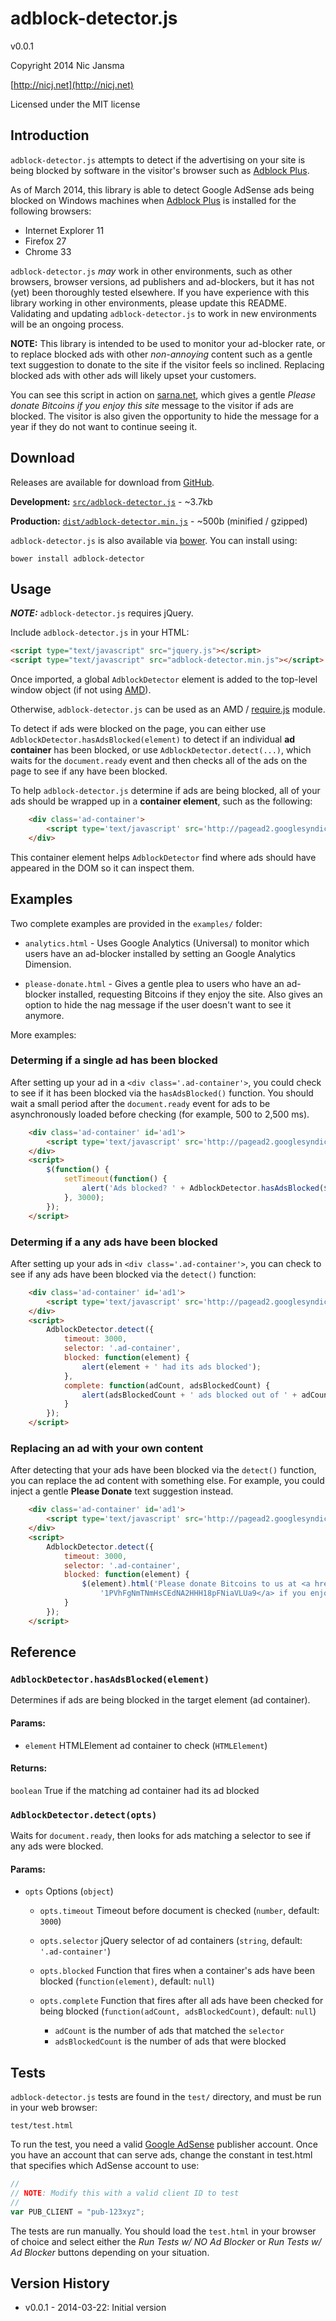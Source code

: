 # adblock-detector.js

v0.0.1

Copyright 2014 Nic Jansma

[http://nicj.net](http://nicj.net)

Licensed under the MIT license

## Introduction

`adblock-detector.js` attempts to detect if the advertising on your site is being blocked by software in the visitor's
browser such as [Adblock Plus](https://adblockplus.org/).

As of March 2014, this library is able to detect Google AdSense ads being blocked on Windows machines when
[Adblock Plus](https://adblockplus.org/) is installed for the following browsers:

* Internet Explorer 11
* Firefox 27
* Chrome 33

`adblock-detector.js` *may* work in other environments, such as other browsers, browser versions, ad publishers
and ad-blockers, but it has not (yet) been thoroughly tested elsewhere.  If you have experience with this library
working in other environments, please  update this README.  Validating and updating `adblock-detector.js` to work
in new environments will be an ongoing process.

**NOTE:** This library is intended to be used to monitor your ad-blocker rate, or to replace blocked ads with
other *non-annoying* content such as a gentle text suggestion to donate to the site if the visitor feels so inclined.
Replacing blocked ads with other ads will likely upset your customers.

You can see this script in action on [sarna.net](http://www.sarna.net), which gives a gentle *Please donate Bitcoins
if you enjoy this site* message to the visitor if ads are blocked.  The visitor is also given the opportunity to
hide the message for a year if they do not want to continue seeing it.

## Download

Releases are available for download from [GitHub](https://github.com/nicjansma/adblock-detector.js).

__Development:__ [`src/adblock-detector.js`](https://github.com/nicjansma/adblock-detector.js/raw/master/src/adblock-detector.js)
    - ~3.7kb

__Production:__ [`dist/adblock-detector.min.js`](https://github.com/nicjansma/adblock-detector.js/raw/master/dist/adblock-detector.min.js)
    - ~500b (minified / gzipped)

`adblock-detector.js` is also available via [bower](http://bower.io/). You can install using:

    bower install adblock-detector

## Usage

***NOTE:*** `adblock-detector.js` requires jQuery.

Include `adblock-detector.js` in your HTML:

```html
<script type="text/javascript" src="jquery.js"></script>
<script type="text/javascript" src="adblock-detector.min.js"></script>
```

Once imported, a global `AdblockDetector` element is added to the top-level window object (if not using
[AMD](https://github.com/amdjs/amdjs-api/wiki/AMD)).

Otherwise, `adblock-detector.js` can be used as an AMD / [require.js](http://requirejs.org) module.

To detect if ads were blocked on the page, you can either use `AdblockDetector.hasAdsBlocked(element)` to detect if an
individual **ad container** has been blocked, or use `AdblockDetector.detect(...)`, which waits for the `document.ready`
event and then checks all of the ads on the page to see if any have been blocked.

To help `adblock-detector.js` determine if ads are being blocked, all of your ads should be wrapped up in a
**container element**, such as the following:

```html
    <div class='ad-container'>
        <script type='text/javascript' src='http://pagead2.googlesyndication.com/pagead/show_ads.js'></script>
    </div>
```

This container element helps `AdblockDetector` find where ads should have appeared in the DOM so it can inspect them.

## Examples

Two complete examples are provided in the `examples/` folder:

* `analytics.html` - Uses Google Analytics (Universal) to monitor which users have an ad-blocker installed by setting an Google Analytics Dimension.

* `please-donate.html` - Gives a gentle plea to users who have an ad-blocker installed, requesting Bitcoins if they
    enjoy the site.  Also gives an option to hide the nag message if the user doesn't want to see it anymore.

More examples:

### Determing if a single ad has been blocked

After setting up your ad in a `<div class='.ad-container'>`, you could check to see if it has been blocked via the
`hasAdsBlocked()` function.  You should wait a small period after the `document.ready` event for ads to be asynchronously
loaded before checking (for example, 500 to 2,500 ms).

```html
    <div class='ad-container' id='ad1'>
        <script type='text/javascript' src='http://pagead2.googlesyndication.com/pagead/show_ads.js'></script>
    </div>
    <script>
        $(function() {
            setTimeout(function() {
                alert('Ads blocked? ' + AdblockDetector.hasAdsBlocked($('#ad1'));
            }, 3000);
        });
    </script>
```
### Determing if a any ads have been blocked

After setting up your ads in `<div class='.ad-container'>`, you can check to see if any ads have been blocked via the
`detect()` function:

```html
    <div class='ad-container' id='ad1'>
        <script type='text/javascript' src='http://pagead2.googlesyndication.com/pagead/show_ads.js'></script>
    </div>
    <script>
        AdblockDetector.detect({
            timeout: 3000,
            selector: '.ad-container',
            blocked: function(element) {
                alert(element + ' had its ads blocked');
            },
            complete: function(adCount, adsBlockedCount) {
                alert(adsBlockedCount + ' ads blocked out of ' + adCount);
            }
        });
    </script>
```

### Replacing an ad with your own content

After detecting that your ads have been blocked via the `detect()` function, you can replace the ad content with
something else.  For example, you could inject a gentle **Please Donate** text suggestion instead.

```html
    <div class='ad-container' id='ad1'>
        <script type='text/javascript' src='http://pagead2.googlesyndication.com/pagead/show_ads.js'></script>
    </div>
    <script>
        AdblockDetector.detect({
            timeout: 3000,
            selector: '.ad-container',
            blocked: function(element) {
                $(element).html('Please donate Bitcoins to us at <a href="bitcoin:1PVhFgNmTNmHsCEdNA2HHH18pFNiaVLUa9">' +
                    '1PVhFgNmTNmHsCEdNA2HHH18pFNiaVLUa9</a> if you enjoy this site.');
            }
        });
    </script>
```

## Reference

### `AdblockDetector.hasAdsBlocked(element)`

Determines if ads are being blocked in the target element (ad container).

#### Params:

* `element` HTMLElement ad container to check (`HTMLElement`)

#### Returns:

`boolean` True if the matching ad container had its ad blocked

### `AdblockDetector.detect(opts)`

Waits for `document.ready`, then looks for ads matching a selector to see if any ads were blocked.

#### Params:

* `opts` Options (`object`)

    * `opts.timeout` Timeout before document is checked (`number`, default: `3000`)

    * `opts.selector` jQuery selector of ad containers (`string`, default: `'.ad-container'`)

    * `opts.blocked` Function that fires when a container's ads have been blocked (`function(element)`, default: `null`)

    * `opts.complete` Function that fires after all ads have been checked for being blocked
        (`function(adCount, adsBlockedCount)`, default: `null`)
        * `adCount` is the number of ads that matched the `selector`
        * `adsBlockedCount` is the number of ads that were blocked

## Tests

`adblock-detector.js` tests are found in the `test/` directory, and must be run in your web browser:

    test/test.html

To run the test, you need a valid [Google AdSense](http://www.google.com/adsense/start/) publisher account.  Once
you have an account that can serve ads, change the constant in test.html that specifies which AdSense account to use:

```js
//
// NOTE: Modify this with a valid client ID to test
//
var PUB_CLIENT = "pub-123xyz";
```

The tests are run manually.  You should load the `test.html` in your browser of choice and select either the
*Run Tests w/ NO Ad Blocker* or *Run Tests w/ Ad Blocker* buttons depending on your situation.

## Version History

* v0.0.1 - 2014-03-22: Initial version
